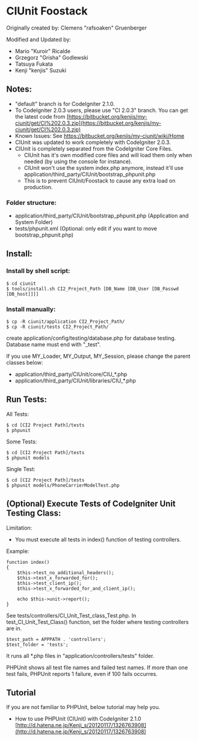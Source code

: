 # CIUnit Foostack

Originally created  by: Clemens "rafsoaken" Gruenberger

Modified and Updated by:

- Mario "Kuroir" Ricalde
- Grzegorz "Grisha" Godlewski
- Tatsuya Fukata
- Kenji "kenjis" Suzuki

## Notes:

- "default" branch is for CodeIgniter 2.1.0.
- To CodeIgniter 2.0.3 users, please use "CI 2.0.3" branch. You can get the latest code from [https://bitbucket.org/kenjis/my-ciunit/get/CI%202.0.3.zip](https://bitbucket.org/kenjis/my-ciunit/get/CI%202.0.3.zip)
- Known Issues: See https://bitbucket.org/kenjis/my-ciunit/wiki/Home
- CIUnit was updated to work completely with CodeIgniter 2.0.3.
- CIUnit is completely separated from the CodeIgniter Core Files.
  * CIUnit has it's own modified core files and will load them only when needed (by using the console for instance).
  * CIUnit won't use the system index.php anymore, instead it'll use application/third_party/CIUnit/bootstrap_phpunit.php
  * This is to prevent CIUnit/Foostack to cause any extra load on production.

### Folder structure:
- application/third_party/CIUnit/bootstrap_phpunit.php (Application and System Folder)
- tests/phpunit.xml (Optional: only edit if you want to move bootstrap_phpunit.php)

## Install:

### Install by shell script:

	$ cd ciunit
	$ tools/install.sh CI2_Project_Path [DB_Name [DB_User [DB_Passwd [DB_host]]]]

### Install manually:

	$ cp -R ciunit/application CI2_Project_Path/
	$ cp -R ciunit/tests CI2_Project_Path/

create application/config/testing/database.php for database testing.
Database name must end with "_test".

If you use MY_Loader, MY_Output, MY_Session, please change the parent classes below:

- application/third_party/CIUnit/core/CIU_*.php
- application/third_party/CIUnit/libraries/CIU_*.php

## Run Tests:

All Tests:

	$ cd [CI2 Project Path]/tests
	$ phpunit

Some Tests:

	$ cd [CI2 Project Path]/tests
	$ phpunit models

Single Test:

	$ cd [CI2 Project Path]/tests
	$ phpunit models/PhoneCarrierModelTest.php

## (Optional) Execute Tests of CodeIgniter Unit Testing Class:

Limitation:

- You must execute all tests in index() function of testing controllers.

Example:

	function index()
	{
		$this->test_no_additional_headers();
		$this->test_x_forwarded_for();
		$this->test_client_ip();
		$this->test_x_forwarded_for_and_client_ip();

		echo $this->unit->report();
	}

See tests/controllers/CI_Unit_Test_class_Test.php.
In test_CI_Unit_Test_Class() function, set the folder where testing controllers are in.

	$test_path = APPPATH . 'controllers';
	$test_folder = 'tests';

It runs all *.php files in "application/controllers/tests" folder.

PHPUnit shows all test file names and failed test names.
If more than one test fails, PHPUnit reports 1 failure, even if 100 fails occurres.

## Tutorial

If you are not familiar to PHPUnit, below tutorial may help you.

- How to use PHPUnit (CIUnit) with CodeIgniter 2.1.0 [http://d.hatena.ne.jp/Kenji_s/20120117/1326763908](http://d.hatena.ne.jp/Kenji_s/20120117/1326763908)

